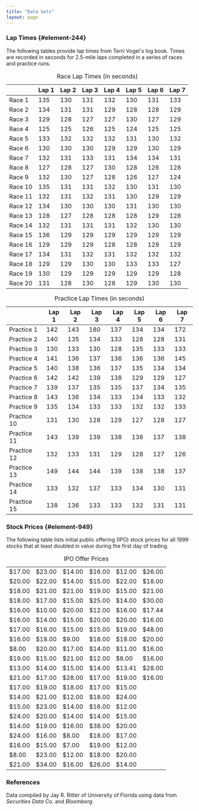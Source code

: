 ```yaml
---
title: "Data Sets"
layout: page
---
```



### Lap Times   {#element-244}

The following tables provide lap times from Terri Vogel\'s log book. Times are recorded in seconds for 2.5-mile laps completed in a series of races and practice runs.

<table id="id5853402" summary=""><caption><span data-type="title">Race Lap Times (in seconds)</span></caption><thead>
          <tr>
            <th />
            <th>Lap 1</th>
            <th>Lap 2</th>
            <th>Lap 3</th>
            <th>Lap 4</th>
            <th>Lap 5</th>
            <th>Lap 6</th>
            <th>Lap 7</th>
          </tr>
        </thead><tbody>
          <tr>
            <td>Race 1</td>
            <td>135</td>
            <td>130</td>
            <td>131</td>
            <td>132</td>
            <td>130</td>
            <td>131</td>
            <td>133</td>
          </tr>
          <tr>
            <td>Race 2</td>
            <td>134</td>
            <td>131</td>
            <td>131</td>
            <td>129</td>
            <td>128</td>
            <td>128</td>
            <td>129</td>
          </tr>
          <tr>
            <td>Race 3</td>
            <td>129</td>
            <td>128</td>
            <td>127</td>
            <td>127</td>
            <td>130</td>
            <td>127</td>
            <td>129</td>
          </tr>
          <tr>
            <td>Race 4</td>
            <td>125</td>
            <td>125</td>
            <td>126</td>
            <td>125</td>
            <td>124</td>
            <td>125</td>
            <td>125</td>
          </tr>
          <tr>
            <td>Race 5</td>
            <td>133</td>
            <td>132</td>
            <td>132</td>
            <td>132</td>
            <td>131</td>
            <td>130</td>
            <td>132</td>
          </tr>
          <tr>
            <td>Race 6</td>
            <td>130</td>
            <td>130</td>
            <td>130</td>
            <td>129</td>
            <td>129</td>
            <td>130</td>
            <td>129</td>
          </tr>
          <tr>
            <td>Race 7</td>
            <td>132</td>
            <td>131</td>
            <td>133</td>
            <td>131</td>
            <td>134</td>
            <td>134</td>
            <td>131</td>
          </tr>
          <tr>
            <td>Race 8</td>
            <td>127</td>
            <td>128</td>
            <td>127</td>
            <td>130</td>
            <td>128</td>
            <td>126</td>
            <td>128</td>
          </tr>
          <tr>
            <td>Race 9</td>
            <td>132</td>
            <td>130</td>
            <td>127</td>
            <td>128</td>
            <td>126</td>
            <td>127</td>
            <td>124</td>
          </tr>
          <tr>
            <td>Race 10</td>
            <td>135</td>
            <td>131</td>
            <td>131</td>
            <td>132</td>
            <td>130</td>
            <td>131</td>
            <td>130</td>
          </tr>
          <tr>
            <td>Race 11</td>
            <td>132</td>
            <td>131</td>
            <td>132</td>
            <td>131</td>
            <td>130</td>
            <td>129</td>
            <td>129</td>
          </tr>
          <tr>
            <td>Race 12</td>
            <td>134</td>
            <td>130</td>
            <td>130</td>
            <td>130</td>
            <td>131</td>
            <td>130</td>
            <td>130</td>
          </tr>
          <tr>
            <td>Race 13</td>
            <td>128</td>
            <td>127</td>
            <td>128</td>
            <td>128</td>
            <td>128</td>
            <td>129</td>
            <td>128</td>
          </tr>
          <tr>
            <td>Race 14</td>
            <td>132</td>
            <td>131</td>
            <td>131</td>
            <td>131</td>
            <td>132</td>
            <td>130</td>
            <td>130</td>
          </tr>
          <tr>
            <td>Race 15</td>
            <td>136</td>
            <td>129</td>
            <td>129</td>
            <td>129</td>
            <td>129</td>
            <td>129</td>
            <td>129</td>
          </tr>
          <tr>
            <td>Race 16</td>
            <td>129</td>
            <td>129</td>
            <td>129</td>
            <td>128</td>
            <td>128</td>
            <td>129</td>
            <td>129</td>
          </tr>
          <tr>
            <td>Race 17</td>
            <td>134</td>
            <td>131</td>
            <td>132</td>
            <td>131</td>
            <td>132</td>
            <td>132</td>
            <td>132</td>
          </tr>
          <tr>
            <td>Race 18</td>
            <td>129</td>
            <td>129</td>
            <td>130</td>
            <td>130</td>
            <td>133</td>
            <td>133</td>
            <td>127</td>
          </tr>
          <tr>
            <td>Race 19</td>
            <td>130</td>
            <td>129</td>
            <td>129</td>
            <td>129</td>
            <td>129</td>
            <td>129</td>
            <td>128</td>
          </tr>
          <tr>
            <td>Race 20</td>
            <td>131</td>
            <td>128</td>
            <td>130</td>
            <td>128</td>
            <td>129</td>
            <td>130</td>
            <td>130</td>
          </tr>
        </tbody></table>

<table id="id11030993" summary=""><caption><span data-type="title">Practice Lap Times (in seconds)</span></caption><thead>
          <tr>
            <th />
            <th>Lap 1</th>
            <th>Lap 2</th>
            <th>Lap 3</th>
            <th>Lap 4</th>
            <th>Lap 5</th>
            <th>Lap 6</th>
            <th>Lap 7</th>
          </tr>
</thead><tbody>
          <tr>
            <td>Practice 1</td>
            <td>142</td>
            <td>143</td>
            <td>180</td>
            <td>137</td>
            <td>134</td>
            <td>134</td>
            <td>172</td>
          </tr>
          <tr>
            <td>Practice 2</td>
            <td>140</td>
            <td>135</td>
            <td>134</td>
            <td>133</td>
            <td>128</td>
            <td>128</td>
            <td>131</td>
          </tr>
          <tr>
            <td>Practice 3</td>
            <td>130</td>
            <td>133</td>
            <td>130</td>
            <td>128</td>
            <td>135</td>
            <td>133</td>
            <td>133</td>
          </tr>
          <tr>
            <td>Practice 4</td>
            <td>141</td>
            <td>136</td>
            <td>137</td>
            <td>136</td>
            <td>136</td>
            <td>136</td>
            <td>145</td>
          </tr>
          <tr>
            <td>Practice 5</td>
            <td>140</td>
            <td>138</td>
            <td>136</td>
            <td>137</td>
            <td>135</td>
            <td>134</td>
            <td>134</td>
          </tr>
          <tr>
            <td>Practice 6</td>
            <td>142</td>
            <td>142</td>
            <td>139</td>
            <td>138</td>
            <td>129</td>
            <td>129</td>
            <td>127</td>
          </tr>
          <tr>
            <td>Practice 7</td>
            <td>139</td>
            <td>137</td>
            <td>135</td>
            <td>135</td>
            <td>137</td>
            <td>134</td>
            <td>135</td>
          </tr>
          <tr>
            <td>Practice 8</td>
            <td>143</td>
            <td>136</td>
            <td>134</td>
            <td>133</td>
            <td>134</td>
            <td>133</td>
            <td>132</td>
          </tr>
          <tr>
            <td>Practice 9</td>
            <td>135</td>
            <td>134</td>
            <td>133</td>
            <td>133</td>
            <td>132</td>
            <td>132</td>
            <td>133</td>
          </tr>
          <tr>
            <td>Practice 10</td>
            <td>131</td>
            <td>130</td>
            <td>128</td>
            <td>129</td>
            <td>127</td>
            <td>128</td>
            <td>127</td>
          </tr>
          <tr>
            <td>Practice 11</td>
            <td>143</td>
            <td>139</td>
            <td>139</td>
            <td>138</td>
            <td>138</td>
            <td>137</td>
            <td>138</td>
          </tr>
          <tr>
            <td>Practice 12</td>
            <td>132</td>
            <td>133</td>
            <td>131</td>
            <td>129</td>
            <td>128</td>
            <td>127</td>
            <td>126</td>
          </tr>
          <tr>
            <td>Practice 13</td>
            <td>149</td>
            <td>144</td>
            <td>144</td>
            <td>139</td>
            <td>138</td>
            <td>138</td>
            <td>137</td>
          </tr>
          <tr>
            <td>Practice 14</td>
            <td>133</td>
            <td>132</td>
            <td>137</td>
            <td>133</td>
            <td>134</td>
            <td>130</td>
            <td>131</td>
          </tr>
          <tr>
            <td>Practice 15</td>
            <td>138</td>
            <td>136</td>
            <td>133</td>
            <td>133</td>
            <td>132</td>
            <td>131</td>
            <td>131</td>
          </tr>
        </tbody></table>

### Stock Prices   {#element-949}

The following table lists initial public offering (IPO) stock prices for all 1999 stocks that at least doubled in value during the first day of trading.

<table id="id10255660" summary=""><caption><span data-type="title">IPO Offer Prices</span></caption><tbody>
          <tr>
            <td>$17.00</td>
            <td>$23.00</td>
            <td>$14.00</td>
            <td>$16.00</td>
            <td>$12.00</td>
            <td>$26.00</td>
          </tr>
          <tr>
            <td>$20.00</td>
            <td>$22.00</td>
            <td>$14.00</td>
            <td>$15.00</td>
            <td>$22.00</td>
            <td>$18.00</td>
          </tr>
          <tr>
            <td>$18.00</td>
            <td>$21.00</td>
            <td>$21.00</td>
            <td>$19.00</td>
            <td>$15.00</td>
            <td>$21.00</td>
          </tr>
          <tr>
            <td>$18.00</td>
            <td>$17.00</td>
            <td>$15.00</td>
            <td>$25.00</td>
            <td>$14.00</td>
            <td>$30.00</td>
          </tr>
          <tr>
            <td>$16.00</td>
            <td>$10.00</td>
            <td>$20.00</td>
            <td>$12.00</td>
            <td>$16.00</td>
            <td>$17.44</td>
          </tr>
          <tr>
            <td>$16.00</td>
            <td>$14.00</td>
            <td>$15.00</td>
            <td>$20.00</td>
            <td>$20.00</td>
            <td>$16.00</td>
          </tr>
          <tr>
            <td>$17.00</td>
            <td>$16.00</td>
            <td>$15.00</td>
            <td>$15.00</td>
            <td>$19.00</td>
            <td>$48.00</td>
          </tr>
          <tr>
            <td>$16.00</td>
            <td>$18.00</td>
            <td>$9.00</td>
            <td>$18.00</td>
            <td>$18.00</td>
            <td>$20.00</td>
          </tr>
          <tr>
            <td>$8.00</td>
            <td>$20.00</td>
            <td>$17.00</td>
            <td>$14.00</td>
            <td>$11.00</td>
            <td>$16.00</td>
          </tr>
          <tr>
            <td>$19.00</td>
            <td>$15.00</td>
            <td>$21.00</td>
            <td>$12.00</td>
            <td>$8.00</td>
            <td>$16.00</td>
          </tr>
          <tr>
            <td>$13.00</td>
            <td>$14.00</td>
            <td>$15.00</td>
            <td>$14.00</td>
            <td>$13.41</td>
            <td>$28.00</td>
          </tr>
          <tr>
            <td>$21.00</td>
            <td>$17.00</td>
            <td>$28.00</td>
            <td>$17.00</td>
            <td>$19.00</td>
            <td>$16.00</td>
          </tr>
          <tr>
            <td>$17.00</td>
            <td>$19.00</td>
            <td>$18.00</td>
            <td>$17.00</td>
            <td>$15.00</td>
            <td />
          </tr>
          <tr>
            <td>$14.00</td>
            <td>$21.00</td>
            <td>$12.00</td>
            <td>$18.00</td>
            <td>$24.00</td>
            <td />
          </tr>
          <tr>
            <td>$15.00</td>
            <td>$23.00</td>
            <td>$14.00</td>
            <td>$16.00</td>
            <td>$12.00</td>
            <td />
          </tr>
          <tr>
            <td>$24.00</td>
            <td>$20.00</td>
            <td>$14.00</td>
            <td>$14.00</td>
            <td>$15.00</td>
            <td />
          </tr>
          <tr>
            <td>$14.00</td>
            <td>$19.00</td>
            <td>$16.00</td>
            <td>$38.00</td>
            <td>$20.00</td>
            <td />
          </tr>
          <tr>
            <td>$24.00</td>
            <td>$16.00</td>
            <td>$8.00</td>
            <td>$18.00</td>
            <td>$17.00</td>
            <td />
          </tr>
          <tr>
            <td>$16.00</td>
            <td>$15.00</td>
            <td>$7.00</td>
            <td>$19.00</td>
            <td>$12.00</td>
            <td />
          </tr>
          <tr>
            <td>$8.00</td>
            <td>$23.00</td>
            <td>$12.00</td>
            <td>$18.00</td>
            <td>$20.00</td>
            <td />
          </tr>
          <tr>
            <td>$21.00</td>
            <td>$34.00</td>
            <td>$16.00</td>
            <td>$26.00</td>
            <td>$14.00</td>
            <td />
          </tr>
        </tbody></table>

### References

Data compiled by Jay R. Ritter of University of Florida using data from *Securities Data Co.* and *Bloomberg*.


